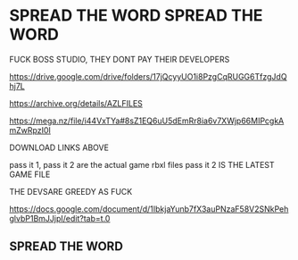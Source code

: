 # SPREAD THE WORD SPREAD THE WORD
FUCK BOSS STUDIO, THEY DONT PAY THEIR DEVELOPERS

https://drive.google.com/drive/folders/17jQcyyUO1i8PzgCqRUGG6TfzgJdQhj7L


https://archive.org/details/AZLFILES
 
https://mega.nz/file/i44VxTYa#8sZ1EQ6uU5dEmRr8ia6v7XWjp66MIPcgkAmZwRpzI0I

DOWNLOAD LINKS ABOVE

pass it 1, pass it 2 are the actual game rbxl files
pass it 2 IS THE LATEST GAME FILE


THE DEVSARE GREEDY AS FUCK

https://docs.google.com/document/d/1IbkjaYunb7fX3auPNzaF58V2SNkPehglvbP1BmJJjpI/edit?tab=t.0
## SPREAD THE WORD
